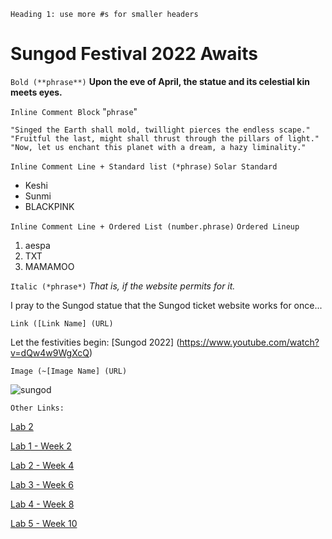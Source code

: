 `Heading 1: use more #s for smaller headers`
# Sungod Festival 2022 Awaits

`Bold (**phrase**)`
**Upon the eve of April, the statue and its celestial kin meets eyes.**

`Inline Comment Block` "`phrase`"
```
"Singed the Earth shall mold, twillight pierces the endless scape."
"Fruitful the last, might shall thrust through the pillars of light."
"Now, let us enchant this planet with a dream, a hazy liminality."
```
`Inline Comment Line + Standard list (*phrase)`
`Solar Standard`
* Keshi
* Sunmi
* BLACKPINK

`Inline Comment Line + Ordered List (number.phrase)`
`Ordered Lineup`
1. aespa
2. TXT
3. MAMAMOO

`Italic (*phrase*)`
*That is, if the website permits for it.*

I pray to the Sungod statue that the Sungod ticket website works for once...

`Link ([Link Name] (URL)`

Let the festivities begin:
[Sungod 2022] (https://www.youtube.com/watch?v=dQw4w9WgXcQ)

`Image (~[Image Name] (URL)`

![sungod](https://user-images.githubusercontent.com/73847942/162285215-427ea37c-2025-48e5-ae7f-44e741888e17.jpeg)


`Other Links:`

[Lab 2](https://ddavevo.github.io/cse15l-lab-reports/lab-report-1-week-2.html)

[Lab 1 - Week 2](https://ddavevo.github.io/cse15l-lab-reports/lab1report-week2/labreport.html)

[Lab 2 - Week 4](https://ddavevo.github.io/cse15l-lab-reports/lab2report-week4/lab2report.html)

[Lab 3 - Week 6](https://ddavevo.github.io/cse15l-lab-reports/lab3report-week6/labreport3.html)

[Lab 4 - Week 8](https://ddavevo.github.io/cse15l-lab-reports/lab4report-week8/labreport4.html)

[Lab 5 - Week 10](https://ddavevo.github.io/cse15l-lab-reports/lab5report-week10/labreport5.html)
